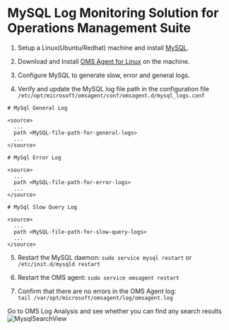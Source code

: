 # MySQL Log Monitoring Solution for Operations Management Suite

1. Setup a Linux(Ubuntu/Redhat) machine and install [MySQL](http://dev.mysql.com/doc/refman/5.7/en/installing.html).

2. Download and Install [OMS Agent for Linux](https://github.com/Microsoft/OMS-Agent-for-Linux) on the machine. 

3. Configure MySQL to generate slow, error and general logs.

4. Verify and update the MySQL log file path in the configuration file ```/etc/opt/microsoft/omsagent/conf/omsagent.d/mysql_logs.conf```

  ```config
  # MySql General Log
  
  <source>
    ...
    path <MySQL-file-path-for-general-logs>
    ...
  </source>
  
  # MySql Error Log
  
  <source>
    ...
    path <MySQL-file-path-for-error-logs>
    ...
  </source>
  
  # MySql Slow Query Log
  
  <source>
    ...
    path <MySQL-file-path-for-slow-query-logs>
    ...
  </source>
  ```

5. Restart the MySQL daemon:
```sudo service mysql restart``` or ```/etc/init.d/mysqld restart```

6. Restart the OMS agent:
```sudo service omsagent restart```


7. Confirm that there are no errors in the OMS Agent log:  
```tail /var/opt/microsoft/omsagent/log/omsagent.log```

Go to OMS Log Analysis and see whether you can find any search results
![MysqlSearchView](pictures/MysqlSearchView.png?raw=true)
